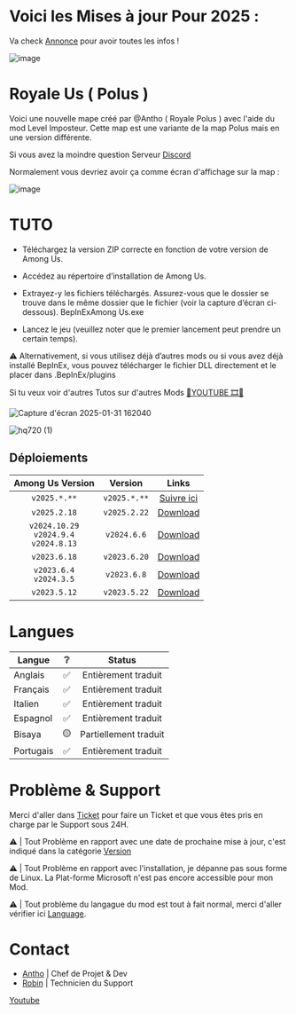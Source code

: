 # Voici les Mises à jour Pour 2025 :
Va check <a href="https://github.com/AnthoYt/Royale-Us/discussions/11" target="_blank">Annonce</a> pour avoir toutes les infos !



![image](https://github.com/user-attachments/assets/bb757914-b96f-41dc-9760-994cc37085e1)



# Royale Us ( Polus )

Voici une nouvelle mape créé par @Antho ( Royale Polus ) avec l'aide du mod Level Imposteur.
Cette map est une variante de la map Polus mais en une version différente.

Si vous avez la moindre question Serveur <a href="https://discord.com/invite/ad7aMevNMx" target="_blank">Discord</a>



Normalement vous devriez avoir ça comme écran d'affichage sur la map :

![image](https://github.com/user-attachments/assets/3d1e7786-1542-4209-83fc-7cb716913613)



# TUTO
- Téléchargez la version ZIP correcte en fonction de votre version de Among Us.

- Accédez au répertoire d’installation de Among Us.

- Extrayez-y les fichiers téléchargés. Assurez-vous que le dossier se trouve dans le même dossier que le fichier (voir la capture d’écran ci-dessous). BepInExAmong Us.exe

- Lancez le jeu (veuillez noter que le premier lancement peut prendre un certain temps).

⚠️ Alternativement, si vous utilisez déjà d’autres mods ou si vous avez déjà installé BepInEx, vous pouvez télécharger le fichier DLL directement et le placer dans .BepInEx/plugins


Si tu veux voir d'autres Tutos sur d'autres Mods <a href="https://www.youtube.com/playlist?list=PLIGHmyPy3Hvd80jOBZETUn-07pyVXcyGu" target="_blank">🛑YOUTUBE 🎞️🎥</a>


![Capture d'écran 2025-01-31 162040](https://github.com/user-attachments/assets/7ff08c67-2833-4936-9f57-b80c4d493c8f)

![hq720 (1)](https://github.com/user-attachments/assets/464e0f80-ca8e-4b75-a605-43a7a8d5a50d)

## Déploiements

|                                       Among Us Version                                        |  Version |                                        Links                                        |
|:---------------------------------------------------------------------------------------------:|:-----------------:|:-----------------------------------------------------------------------------------:|
|                                         `v2025.*.**`                                         |   `v2025.*.**`   | [Suivre ici](https://github.com/AnthoYt/Royale-Us/issues/16) |
|                                         `v2025.2.18`                                         |   `v2025.2.22`   | [Download](https://github.com/AnthoYt/Royale-Us/releases/tag/0.5) |
|                                         `v2024.10.29`<br>`v2024.9.4`<br>`v2024.8.13`                                        |   `v2024.6.6`    | [Download](https://github.com/AnthoYt/Royale-Us/releases/tag/0.4)  |
|                                         `v2023.6.18`                                          |    `v2023.6.20`    |  [Download](https://github.com/AnthoYt/Royale-Us/releases/tag/0.3)  |
|                                  `v2023.6.4`<br>`v2024.3.5`                                   |   `v2023.6.8`    | [Download](https://github.com/AnthoYt/Royale-Us/releases/tag/0.2)  |
|                                         `v2023.5.12`                                         |   `v2023.5.22`   | [Download](https://github.com/AnthoYt/Royale-Us/releases/tag/0.1) |


# Langues

| Langue               | ❔  |              Status               |
|-------------------------|:--:|:---------------------------------:|
| Anglais                 | ✅  |         Entièrement traduit         |
| Français                | ✅  |         Entièrement traduit        |
| Italien                 | ✅  |        Entièrement traduit      |
| Espagnol                | ✅  |       Entièrement traduit         |
| Bisaya                  | 🟡  |          Partiellement traduit          |
| Portugais               | ✅  |         Entièrement traduit        |


# Problème & Support

Merci d'aller dans [Ticket](https://github.com/AnthoYt/Royale-Us/issues) pour faire un Ticket et que vous êtes pris en charge par le Support sous 24H.

⚠️ | Tout Problème en rapport avec une date de prochaine mise à jour, c'est indiqué dans la catégorie [Version](https://github.com/AnthoYt/Royale-Us?tab=readme-ov-file#versions) 

⚠️ | Tout Problème en rapport avec l'installation, je dépanne pas sous forme de Linux. La Plat-forme Microsoft n'est pas encore accessible pour mon Mod.

⚠️ | Tout problème du langague du mod est tout à fait normal, merci d'aller vérifier ici [Language](https://github.com/AnthoYt/Royale-Us#language).

# Contact

- <a href="https://github.com/AnthoYt" target="_blank">Antho</a>
 | Chef de Projet & Dev
- <a href="https://github.com/superrobinou" target="_blank">Robin</a>
 | Technicien du Support

<a href="https://www.youtube.com/@Royale_Antho" target="_blank">Youtube</a>




                                                                               





